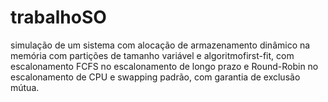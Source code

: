 # trabalhoSO
simulação de um sistema com alocação de armazenamento dinâmico na memória com partições de tamanho variável e algoritmofirst-fit, com escalonamento FCFS no escalonamento de longo prazo e Round-Robin no escalonamento de CPU e swapping padrão, com garantia de exclusão mútua.
